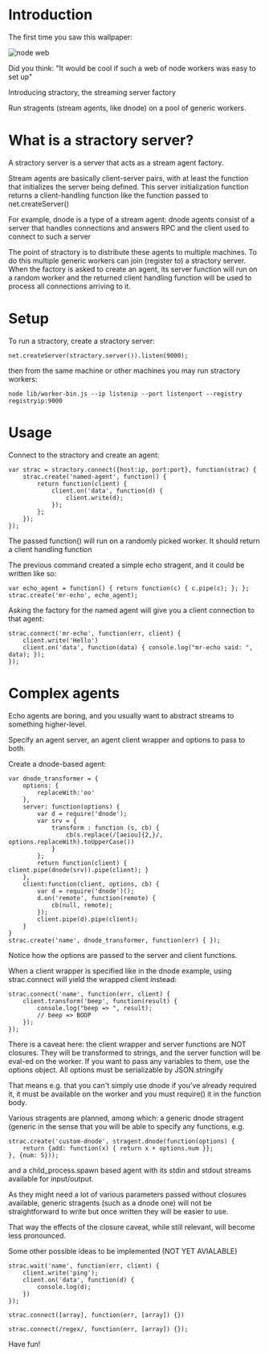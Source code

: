 # Introduction

The first time you saw this wallpaper:

![node web](http://nodejs.org/images/logos/nodejs-1024x768.png)

Did you think: "It would be cool if such a web of node workers was easy to set up"

Introducing stractory, the streaming server factory

Run stragents (stream agents, like dnode) on a pool of generic workers. 

# What is a stractory server?

A stractory server is a server that acts as a stream agent factory. 


Stream agents are basically client-server pairs, with at least
the function that initializes the server being defined. This server 
initialization function returns a client-handling function 
like the function passed to net.createServer()

For example, dnode is a type of a stream agent: dnode agents consist
of a server that handles connections and answers RPC and the client
used to connect to such a server

The point of stractory is to distribute these agents to multiple
machines. To do this multiple generic workers can join (register to) a 
stractory server. When the factory is asked to create an agent, its 
server function will run on a random worker and the returned client 
handling function will be used to process all connections arriving to it.

# Setup 

To run a stractory, create a stractory server:

    net.createServer(stractory.server()).listen(9000);

then from the same machine or other machines you may run stractory workers:

    node lib/worker-bin.js --ip listenip --port listenport --registry registryip:9000

# Usage

Connect to the stractory and create an agent:

    var strac = stractory.connect({host:ip, port:port}, function(strac) {
        strac.create('named-agent', function() {
            return function(client) {
                client.on('data', function(d) {
                    client.write(d);
                });       
            };
        });
    });

   
The passed function() will run on a randomly picked worker. It should
return a client handling function

The previous command created a simple echo stragent, and it could be written like so:

    var echo_agent = function() { return function(c) { c.pipe(c); }; };
    strac.create('mr-echo', echo_agent);    

Asking the factory for the named agent will give you a client connection to
that agent:

    strac.connect('mr-echo', function(err, client) {
        client.write('Hello')
        client.on('data', function(data) { console.log("mr-echo said: ", data); });
    });

# Complex agents

Echo agents are boring, and you usually want to abstract streams to something
higher-level.

Specify an agent server, an agent client wrapper and options to pass to both.

Create a dnode-based agent:

    var dnode_transformer = {
        options: {
            replaceWith:'oo'
        },
        server: function(options) {
            var d = require('dnode');
            var srv = {
                transform : function (s, cb) {
                    cb(s.replace(/[aeiou]{2,}/, options.replaceWith).toUpperCase())
                }
            };
            return function(client) { client.pipe(dnode(srv)).pipe(client); } 
        },
        client:function(client, options, cb) {
            var d = require('dnode')();
            d.on('remote', function(remote) {
                cb(null, remote);
            });
            client.pipe(d).pipe(client);
        }
    }
    strac.create('name', dnode_transformer, function(err) { });

Notice how the options are passed to the server and client functions.

When a client wrapper is specified like in the dnode example, using strac.connect
will yield the wrapped client instead:

    strac.connect('name', function(err, client) {
        client.transform('beep', function(result) {
            console.log("beep => ", result); 
            // beep => BOOP
        });
    });

There is a caveat here: the client wrapper and server functions are NOT closures.
They will be transformed to strings, and the server function will be
eval-ed on the worker. If you want to pass any variables to them, use
the options object. All options must be serializable by JSON.stringify 

That means e.g. that you can't simply use dnode if you've already required it,
it must be available on the worker and you must require() it in the
function body.

Various stragents are planned, among which: a generic dnode stragent
(generic in the sense that you will be able to specify any functions, e.g.

    strac.create('custom-dnode', stragent.dnode(function(options) { 
        return {add: function(x) { return x + options.num }};
    }, {num: 5}));
    
and a child_process.spawn based agent with its stdin and stdout streams
available for input/output.

As they might need a lot of various parameters passed without closures available, 
generic stragents (such as a dnode one) will not be straightforward to write but 
once written they will be easier to use. 

That way the effects of the closure caveat, while still relevant, will become
less pronounced.

Some other possible ideas to be implemented
(NOT YET AVIALABLE)

    strac.wait('name', function(err, client) {
        client.write('ping');
        client.on('data', function(d) {
            console.log(d);
        })   
    });

    strac.connect([array], function(err, [array]) {})

    strac.connect(/regex/, function(err, [array]) {});
    
Have fun!
